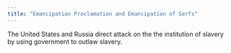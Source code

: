```yaml
---
title: "Emancipation Proclamation and Emancipation of Serfs"
---
```

The United States and Russia direct attack on the the institution of slavery by using government to outlaw slavery.

